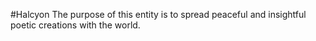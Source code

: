 #Halcyon
The purpose of this entity is to spread peaceful and insightful poetic creations with the world.
